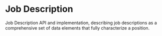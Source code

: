 # Job Description
Job Description API and implementation, describing job descriptions as a comprehensive set of data elements that fully characterize a position.
